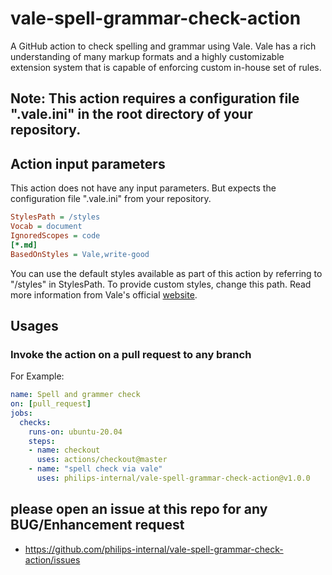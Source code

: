 # vale-spell-grammar-check-action

A GitHub action to check spelling and grammar using Vale. Vale has a rich understanding of many markup formats and a highly customizable extension system that is capable of enforcing custom in-house set of rules.

## Note: This action requires a configuration file ".vale.ini" in the root directory of your repository.

## Action input parameters

This action does not have any input parameters. But expects the configuration file ".vale.ini" from your repository.

```ini
StylesPath = /styles
Vocab = document
IgnoredScopes = code
[*.md]
BasedOnStyles = Vale,write-good
```

You can use the default styles available as part of this action by referring to "/styles" in StylesPath. To provide custom styles, change this path. Read more information from Vale's official [website](https://docs.errata.ai).

## Usages

### Invoke the action on a pull request to any branch
For Example:

```yml
name: Spell and grammer check
on: [pull_request]
jobs:
  checks:
    runs-on: ubuntu-20.04
    steps:
    - name: checkout
      uses: actions/checkout@master
    - name: "spell check via vale"
      uses: philips-internal/vale-spell-grammar-check-action@v1.0.0
```

## please open an issue at this repo for any BUG/Enhancement request
- https://github.com/philips-internal/vale-spell-grammar-check-action/issues